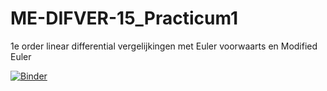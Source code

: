 # ME-DIFVER-15_Practicum1
1e order linear differential vergelijkingen met Euler voorwaarts en Modified Euler


[![Binder](https://mybinder.org/badge_logo.svg)](https://mybinder.org/v2/gh/RaoulTj/ME-DIFVER-15_Practicum1/main?urlpath=tree%2FPracticum1_Opdracht1_V4.ipynb)
